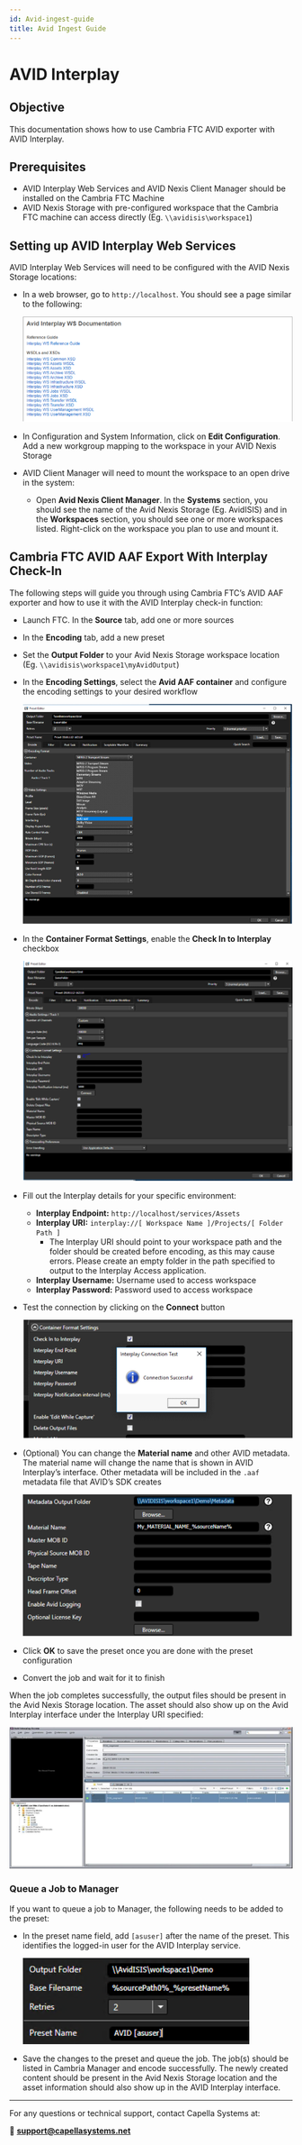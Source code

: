```yaml
---
id: Avid-ingest-guide
title: Avid Ingest Guide
---
```


# AVID Interplay

## Objective

This documentation shows how to use Cambria FTC AVID exporter with AVID Interplay.

## Prerequisites

* AVID Interplay Web Services and AVID Nexis Client Manager should be installed on the Cambria FTC Machine
* AVID Nexis Storage with pre-configured workspace that the Cambria FTC machine can access directly (Eg. `\\avidisis\workspace1`)

## Setting up AVID Interplay Web Services

AVID Interplay Web Services will need to be configured with the AVID Nexis Storage locations:

* In a web browser, go to `http://localhost`. You should see a page similar to the following:

  
  ![](01_avid_interplay.png)
  

* In Configuration and System Information, click on **Edit Configuration**. Add a new workgroup mapping to the workspace in your AVID Nexis Storage

* AVID Client Manager will need to mount the workspace to an open drive in the system:
  * Open **Avid Nexis Client Manager**. In the **Systems** section, you should see the name of the Avid Nexis Storage (Eg. AvidISIS) and in the **Workspaces** section, you should see one or more workspaces listed. Right-click on the workspace you plan to use and mount it.

## Cambria FTC AVID AAF Export With Interplay Check-In

The following steps will guide you through using Cambria FTC’s AVID AAF exporter and how to use it with the AVID Interplay check-in function:

* Launch FTC. In the **Source** tab, add one or more sources
* In the **Encoding** tab, add a new preset
* Set the **Output Folder** to your Avid Nexis Storage workspace location (Eg. `\\avidisis\workspace1\myAvidOutput`)
* In the **Encoding Settings**, select the **Avid AAF container** and configure the encoding settings to your desired workflow

  
  ![](02_preset_editor.png)
  

* In the **Container Format Settings**, enable the **Check In to Interplay** checkbox

  
  ![](03_preset_editor_checkin.png)
  

* Fill out the Interplay details for your specific environment:
  * **Interplay Endpoint:** `http://localhost/services/Assets`
  * **Interplay URI:** `interplay://[ Workspace Name ]/Projects/[ Folder Path ]`
    * The Interplay URI should point to your workspace path and the folder should be created before encoding, as this may cause errors. Please create an empty folder in the path specified to output to the Interplay Access application.
  * **Interplay Username:** Username used to access workspace
  * **Interplay Password:** Password used to access workspace

* Test the connection by clicking on the **Connect** button

  
  ![](04_connection_test.png)
  

* (Optional) You can change the **Material name** and other AVID metadata. The material name will change the name that is shown in AVID Interplay’s interface. Other metadata will be included in the `.aaf` metadata file that AVID’s SDK creates

  
  ![](05_metadata_output.png)
  

* Click **OK** to save the preset once you are done with the preset configuration
* Convert the job and wait for it to finish

When the job completes successfully, the output files should be present in the Avid Nexis Storage location. The asset should also show up on the Avid Interplay interface under the Interplay URI specified:

  
  ![](06_interplay_access.png)
  

### Queue a Job to Manager

If you want to queue a job to Manager, the following needs to be added to the preset:

* In the preset name field, add `[asuser]` after the name of the preset. This identifies the logged-in user for the AVID Interplay service.

  
  ![](07_preset_field.png)
  

* Save the changes to the preset and queue the job. The job(s) should be listed in Cambria Manager and encode successfully. The newly created content should be present in the Avid Nexis Storage location and the asset information should also show up in the AVID Interplay interface.

---

For any questions or technical support, contact Capella Systems at:

📧 **support@capellasystems.net**
